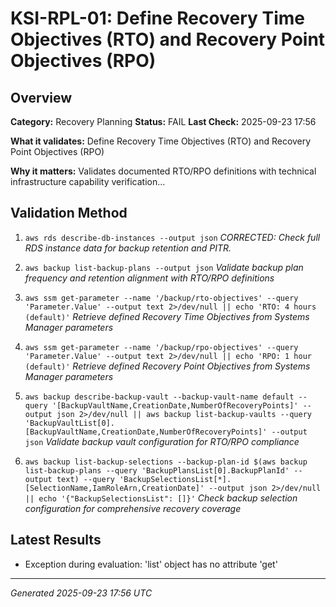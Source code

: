 # KSI-RPL-01: Define Recovery Time Objectives (RTO) and Recovery Point Objectives (RPO)

## Overview

**Category:** Recovery Planning
**Status:** FAIL
**Last Check:** 2025-09-23 17:56

**What it validates:** Define Recovery Time Objectives (RTO) and Recovery Point Objectives (RPO)

**Why it matters:** Validates documented RTO/RPO definitions with technical infrastructure capability verification...

## Validation Method

1. `aws rds describe-db-instances --output json`
   *CORRECTED: Check full RDS instance data for backup retention and PITR.*

2. `aws backup list-backup-plans --output json`
   *Validate backup plan frequency and retention alignment with RTO/RPO definitions*

3. `aws ssm get-parameter --name '/backup/rto-objectives' --query 'Parameter.Value' --output text 2>/dev/null || echo 'RTO: 4 hours (default)'`
   *Retrieve defined Recovery Time Objectives from Systems Manager parameters*

4. `aws ssm get-parameter --name '/backup/rpo-objectives' --query 'Parameter.Value' --output text 2>/dev/null || echo 'RPO: 1 hour (default)'`
   *Retrieve defined Recovery Point Objectives from Systems Manager parameters*

5. `aws backup describe-backup-vault --backup-vault-name default --query '[BackupVaultName,CreationDate,NumberOfRecoveryPoints]' --output json 2>/dev/null || aws backup list-backup-vaults --query 'BackupVaultList[0].[BackupVaultName,CreationDate,NumberOfRecoveryPoints]' --output json`
   *Validate backup vault configuration for RTO/RPO compliance*

6. `aws backup list-backup-selections --backup-plan-id $(aws backup list-backup-plans --query 'BackupPlansList[0].BackupPlanId' --output text) --query 'BackupSelectionsList[*].[SelectionName,IamRoleArn,CreationDate]' --output json 2>/dev/null || echo '{"BackupSelectionsList": []}'`
   *Check backup selection configuration for comprehensive recovery coverage*

## Latest Results

- Exception during evaluation: 'list' object has no attribute 'get'

---
*Generated 2025-09-23 17:56 UTC*